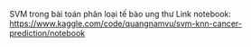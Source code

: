 SVM trong bài toán phân loại tế bào ung thư
Link notebook: https://www.kaggle.com/code/quangnamvu/svm-knn-cancer-prediction/notebook
